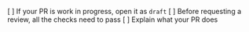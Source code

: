 
[ ] If your PR is work in progress, open it as `draft`
[ ] Before requesting a review, all the checks need to pass
[ ] Explain what your PR does

